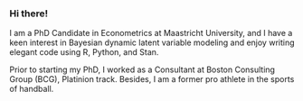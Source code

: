 ### Hi there!
I am a PhD Candidate in Econometrics at Maastricht University, and I have a keen interest in Bayesian dynamic latent variable modeling and enjoy writing elegant code using R, Python, and Stan.

Prior to starting my PhD, I worked as a Consultant at Boston Consulting Group (BCG), Platinion track. Besides, I am a former pro athlete in the sports of handball.
